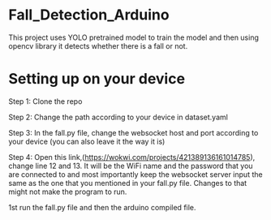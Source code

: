 # Fall_Detection_Arduino
This project uses YOLO pretrained model to train the model and then using opencv library it detects whether there is a fall or not. 

# Setting up on your device 
Step 1: Clone the repo 

Step 2: Change the path according to your device in dataset.yaml

Step 3: In the fall.py file, change the websocket host and port according to your device (you can also leave it the way it is)

Step 4: Open this link,(https://wokwi.com/projects/421389136161014785), change line 12 and 13. It will be the WiFi name and the password that you are connected to and most importantly keep the websocket server input the same as the one that you mentioned in your fall.py file. Changes to that might not make the program to run.  

1st run the fall.py file and then the  arduino compiled file. 
